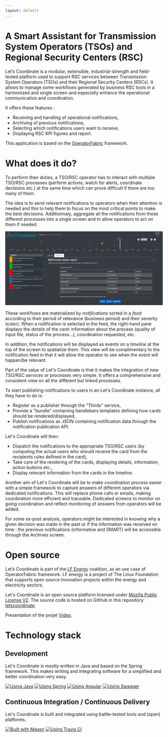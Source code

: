 ```yaml
---
layout: default
---
```


# A Smart Assistant for Transmission System Operators (TSOs) and Regional Security Centers (RSC)

Let’s Coordinate is a modular, extensible, industrial-strength and field-tested platform used to support RSC services between Transmission System Operators (TSOs) and their Regional Security Centers (RSCs). It allows to manage some workflows generated by business RSC tools in a harmonized and single screen and especially enhance the operational communication and coordination.

It offers these features :
* Receiving and handling of operational notifications,
* Archiving of previous notifications,
* Selecting which notifications users want to receive,
* Displaying RSC KPI figures and report.

This application is based on the [OperatorFabric](https://opfab.github.io/) framework.


# What does it do?

To perform their duties, a TSO/RSC operator has to interact with multiple TSO/RSC processes (perform actions, watch for alerts, coordinate decisions etc.) 
at the same time which can prove difficult if there are too many of them.

The idea is to send relevant notifications to operators when their attention is needed and this to help them to focus on the most critical points to make the best decisions.
Additionnaly, aggregate all the notifications from these different processes into a single screen 
and to allow operators to act on them if needed.

![Feed screen layout](./assets/img/of_screenshots/feed_screenshot.png)

These workflows are materialized by *notifications* sorted in a *feed* according to their period of relevance (business period) and their severity (color).
When a notification is selected in the feed, the right-hand pane displays the *details* of the card: information about the process 
(quality of input file, status of the process...), coordination requested, etc.

In addition, the notifications will be displayed as events on a *timeline* at the top of the screen to spatialize them.
This view will be complimentary to the notification feed in that it will allow the operator to see when the event will happen/be relevant.

Part of the value of Let's Coordinate is that it makes the integration of new TSO/RSC services or processes very simple.
It offers a comprehensive and consistent view on all the different but linked processes.

To start publishing notifications to users in an Let's Coordinate instance, all they have to do is:

* Register as a publisher through the "Thirds" service,
* Provide a "bundle" containing handlebars templates defining how cards should be rendered/displayed,
* Publish notifications as JSON containing notification data through the notification publication API.

Let's Coordinate will then:

* Dispatch the notifications to the appropriate TSO/RSC users (by computing the actual users who should receive the card from the recipients rules defined in the card),
* Take care of the rendering of the cards, displaying details, information, action buttons etc.,
* Display relevant information from the cards in the timeline.

Another aim of Let's Coordinate will be to make coordination process easier with a simple framework to capture answers of different operators via dedicated notifications.
This will replace phone calls or emails, making coordination more efficient and traceable.
Dedicated screens to monitor on going coordination and reflect monitoring of answers from operators will be added.

For some ex-post analysis, operators might be interested in knowing why a given decision was made in the past or if the information was received on time : the previous notifications (informative and SMART) will be accessible through the Archives screen.

# Open source

Let’s Coordinate is part of the [LF Energy](https://www.lfenergy.org/) coalition, as an use case of OperatorFabric framework. 
LF energy is a project of The Linux Foundation that supports open source innovation projects within the energy and electricity sectors.

Let's Coordinate is an open source platform licensed under [Mozilla Public License V2](https://www.mozilla.org/en-US/MPL/2.0/). 
The source code is hosted on GitHub in this repository: [letscoordinate](https://github.com/opfab/letscoordinate).

Presentation of the projet [Video](https://www.youtube.com/watch?v=NRMrG9IJx2c).

# Technology stack

## Development
Let's Coordinate is mostly written in Java and based on the Spring framework. 
This makes writing and integrating software for a simplified and better coordination very easy.

[![Using Java](https://img.shields.io/badge/Using-Java-%237473C0.svg?style=for-the-badge)]() 
[![Using Spring](https://img.shields.io/badge/Using-Spring-%236db33f.svg?style=for-the-badge)](https://spring.io/) 
[![Using Angular](https://img.shields.io/badge/Using-Angular-%237473C0.svg?style=for-the-badge)](https://angular.io/)
[![Using Swagger](https://img.shields.io/badge/Using-Swagger-%237473C0.svg?style=for-the-badge)](https://swagger.io/)

## Continuous Integration / Continuous Delivery
Let's Coordinate is built and integrated using battle-tested tools and (open) platforms. 

[![Built with Maven](https://img.shields.io/badge/Built%20with-Maven-%23410099.svg?style=for-the-badge)](https://maven.apache.org/)
[![Using Travis CI](https://img.shields.io/badge/Using-Travis%20CI-%23FF647D.svg?style=for-the-badge)](https://travis-ci.org/)
